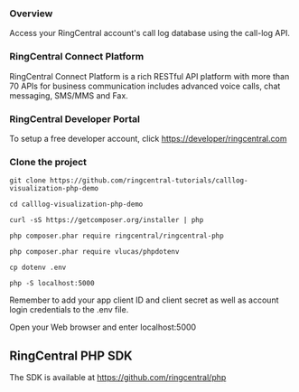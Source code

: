 ### Overview
Access your RingCentral account's call log database using the call-log API.

### RingCentral Connect Platform
RingCentral Connect Platform is a rich RESTful API platform with more than 70 APIs for business communication includes advanced voice calls, chat messaging, SMS/MMS and Fax.

### RingCentral Developer Portal
To setup a free developer account, click [https://developer/ringcentral.com](here)

### Clone the project
```
git clone https://github.com/ringcentral-tutorials/calllog-visualization-php-demo

cd calllog-visualization-php-demo

curl -sS https://getcomposer.org/installer | php

php composer.phar require ringcentral/ringcentral-php

php composer.phar require vlucas/phpdotenv

cp dotenv .env

php -S localhost:5000
```
Remember to add your app client ID and client secret as well as account login credentials to the .env file.

Open your Web browser and enter localhost:5000

## RingCentral PHP SDK
The SDK is available at https://github.com/ringcentral/php

